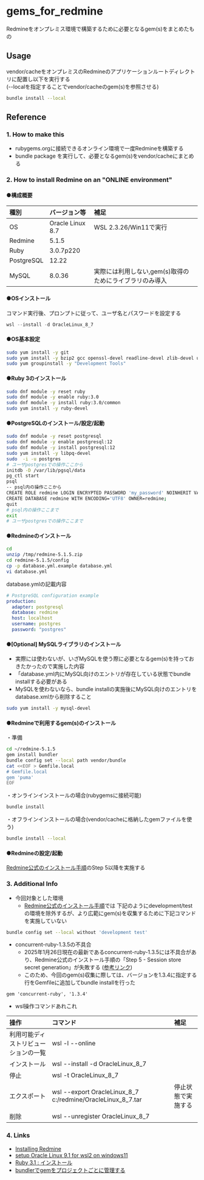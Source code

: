 # gems_for_redmine
Redmineをオンプレミス環境で構築するために必要となるgem(s)をまとめたもの

## Usage
vendor/cacheをオンプレミスのRedmineのアプリケーションルートディレクトリに配置し以下を実行する  
(--localを指定することでvendor/cacheのgem(s)を参照させる)
```bash
bundle install --local
```

## Reference
### 1. How to make this
* rubygems.orgに接続できるオンライン環境で一度Redmineを構築する
* bundle package を実行して、必要となるgem(s)をvendor/cacheにまとめる

### 2. How to install Redmine on an "ONLINE environment"

#### ●構成概要
|種別|バージョン等|補足|
|:--|:--|:--|
|OS| Oracle Linux 8.7|WSL 2.3.26/Win11で実行|
|Redmine|5.1.5||
|Ruby|3.0.7p220||
|PostgreSQL|12.22||
|MySQL|8.0.36|実際には利用しない,gem(s)取得のためにライブラリのみ導入|

#### ●OSインストール
コマンド実行後、プロンプトに従って、ユーザ名とパスワードを設定する
```PowerShell
wsl --install -d OracleLinux_8_7
```

#### ●OS基本設定
```bash
sudo yum install -y git
sudo yum install -y bzip2 gcc openssl-devel readline-devel zlib-devel unzip
sudo yum groupinstall -y "Development Tools"
```

#### ●Ruby 3のインストール
```bash
sudo dnf module -y reset ruby
sudo dnf module -y enable ruby:3.0
sudo dnf module -y install ruby:3.0/common
sudo yum install -y ruby-devel
```

#### ●PostgreSQLのインストール/設定/起動
```bash
sudo dnf module -y reset postgresql
sudo dnf module -y enable postgresql:12
sudo dnf module -y install postgresql:12
sudo yum install -y libpq-devel
sudo  -i -u postgres
# ユーザpostgresでの操作ここから
initdb -D /var/lib/pgsql/data
pg_ctl start
psql
-- psql内の操作ここから
CREATE ROLE redmine LOGIN ENCRYPTED PASSWORD 'my_password' NOINHERIT VALID UNTIL 'infinity';
CREATE DATABASE redmine WITH ENCODING='UTF8' OWNER=redmine;
quit
# psql内の操作ここまで
exit
# ユーザpostgresでの操作ここまで
```

#### ●Redmineのインストール
```bash
cd
unzip /tmp/redmine-5.1.5.zip
cd redmine-5.1.5/config
cp -p database.yml.example database.yml
vi database.yml
```
database.ymlの記載内容
```yml
# PostgreSQL configuration example
production:
  adapter: postgresql
  database: redmine
  host: localhost
  username: postgres
  password: "postgres"
```

#### ●[Optional] MySQLライブラリのインストール
* 実際には使わないが、いざMySQLを使う際に必要となるgem(s)を持っておきたかったので実施した内容
* 「database.yml内にMySQL向けのエントリが存在している状態でbundle installする必要がある
* MySQLを使わないなら、bundle installの実施後にMySQL向けのエントリをdatabase.xmlから削除すること
```bash
sudo yum install -y mysql-devel
```

#### ●Redmineで利用するgem(s)のインストール
・準備
```bash
cd ~/redmine-5.1.5
gem install bundler
bundle config set --local path vendor/bundle
cat <<EOF > Gemfile.local
# Gemfile.local
gem 'puma'
EOF
```

・オンラインインストールの場合(rubygemsに接続可能)
```bash
bundle install
```
・オフラインインストールの場合(vendor/cacheに格納したgemファイルを使う)
```bash
bundle install --local
```

#### ●Redmineの設定/起動
[Redmine公式のインストール手順](https://www.redmine.org/projects/redmine/wiki/RedmineInstall)のStep 5以降を実施する


### 3. Additional Info
* 今回対象とした環境
  * [Redmine公式のインストール手順](https://www.redmine.org/projects/redmine/wiki/RedmineInstall)では
  	下記のようにdevelopment/testの環境を除外するが、より広範にgem(s)を収集するために下記コマンドを実施していない
```bash
bundle config set --local without 'development test'
```
* concurrent-ruby-1.3.5の不具合
  * 2025年1月26日現在の最新であるconcurrent-ruby-1.3.5には不具合があり、Redmine公式のインストール手順の「Step 5 - Session store secret generation」が失敗する 
	([参考リンク](https://qiita.com/Taira0222/items/89fe772eb8d752da4db7))
  * このため、今回のgem(s)収集に際しては、バージョンを1.3.4に指定する行をGemfileに追加してbundle installを行った
```
gem 'concurrent-ruby', '1.3.4'
```

* wsl操作コマンドあれこれ

|操作|コマンド|補足|
|:--|:--|:--|
|利用可能ディストリビューションの一覧|wsl -l --online||
|インストール|wsl --install -d OracleLinux_8_7||
|停止|wsl -t OracleLinux_8_7||
|エクスポート|wsl --export  OracleLinux_8_7 c:/redmine/OracleLinux_8_7.tar|停止状態で実施する|
|削除|wsl --unregister OracleLinux_8_7||


### 4. Links
* [Installing Redmine](https://www.redmine.org/projects/redmine/wiki/RedmineInstall)
* [setup Oracle Linux 9.1 for wsl2 on windows11](https://end0tknr.hateblo.jp/entry/20240102/1704150817#install-Oracle-Linux-91)
* [Ruby 3.1 : インストール](https://www.server-world.info/query?os=CentOS_Stream_8&p=ruby&f=8)
* [bundlerでgemをプロジェクトごとに管理する](https://dev.classmethod.jp/articles/bundler-gem-management/)
